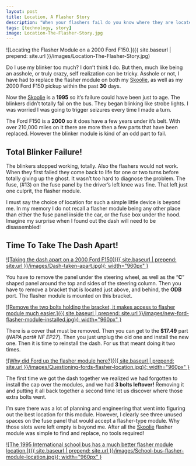 ```yaml
---
layout: post
title: Location, A Flasher Story
description: "When your flashers fail do you know where they are located, I didn't!"
tags: [technology, story]
image: Location-The-Flasher-Story.jpg
---
```


![Locating the Flasher Module on a 2000 Ford F150.]({{  site.baseurl | prepend: site.url }}/images/Location-The-Flasher-Story.jpg)

Do I use my blinker too much? I don’t think I do. But then, much like being an asshole, or truly crazy, self realization can be tricky. Asshole or not, I have had to replace the flasher module on both my [Skoolie](https://thebusabides.com), as well as my 2000 Ford F150 pickup within the past **30** days.<!--more-->

Now the [Skoolie](https://thebusabides.com) is a **1995** so it’s failure could have been just to age. The blinkers didn’t totally fail on the bus. They began blinking like strobe lights. I was worried I was going to trigger seizures every time I made a turn.

The Ford F150 is a **2000** so it does have a few years under it’s belt. With over 210,000 miles on it there are more then a few parts that have been replaced. However the blinker module is kind of an odd part to fail.

## Total Blinker Failure!

The blinkers stopped working, totally. Also the flashers would not work. When they first failed they come back to life for one or two turns before totally giving up the ghost. It wasn’t too hard to diagnose the problem. The fuse, (#13) on the fuse panel by the driver’s left knee was fine. That left just one culprit, the flasher module.

I must say the choice of location for such a simple little device is beyond me. In my memory I do not recall a flasher module being any other place than either the fuse panel inside the car, or the fuse box under the hood. Imagine my surprise when I found out the dash will need to be disassembled!

## Time To Take The Dash Apart!

<a href="{{  site.baseurl | prepend: site.url }}/images/Dash-taken-apart.jpg" data-toggle="lightbox" data-title="Image title" data-footer="Image footer">
    ![Taking the dash apart on a 2000 Ford F150]({{  site.baseurl | prepend: site.url }}/images/Dash-taken-apart.jpg){: width="960px" }
</a>

You have to remove the panel under the steering wheel, as well as the “**C**” shaped panel around the top and sides of the steering column. Then you have to remove a bracket that is located just above, and behind, the **ODB** port. The flasher module is mounted on this bracket.

<a href="{{  site.baseurl | prepend: site.url }}/images/new-ford-flasher-module-installed.jpg" data-toggle="lightbox" data-title="Image title" data-footer="Image footer">
    ![Remove the two bolts holding the bracket, it makes access to flasher module much easier.]({{  site.baseurl | prepend: site.url }}/images/new-ford-flasher-module-installed.jpg){: width="960px" }
</a>

There is a cover that must be removed. Then you can get to the **$17.49** part (*NAPA part# NF EP27*). Then you just unplug the old one and install the new one. Then it is time to reinstall the dash. For us that meant doing it two times.

<a href="{{  site.baseurl | prepend: site.url }}/images/Questioning-fords-flasher-location.jpg" data-toggle="lightbox" data-title="Image title" data-footer="Image footer">
    ![Why did Ford up the flasher module here?]({{  site.baseurl | prepend: site.url }}/images/Questioning-fords-flasher-location.jpg){: width="960px" }
</a>


The first time we got the dash together we realized we had forgotten to install the cap over the modules, and we had **3 bolts leftover!** Removing it and putting it all back together a second time let us discover where those extra bolts went.

I’m sure there was a lot of planning and engineering that went into figuring out the best location for this module. However, I clearly see three unused spaces on the fuse panel that would accept a flasher-type module. Why those slots were left empty is beyond me. After all the [Skoolie](https://thebusabides.com) flasher module was simple to find and replace, no tools required!

<a href="{{  site.baseurl | prepend: site.url }}/images/School-bus-flasher-module-location.jpg" data-toggle="lightbox" data-title="Image title" data-footer="Image footer">
    ![The 1995 International school bus has a much better flasher module location.]({{  site.baseurl | prepend: site.url }}/images/School-bus-flasher-module-location.jpg){: width="960px" }
</a>
